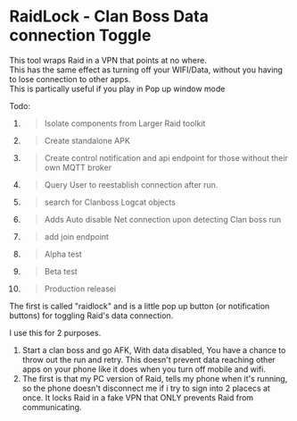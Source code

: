 # RaidLock - Clan Boss Data connection Toggle

This tool wraps Raid in a VPN that points at no where.  
This has the same effect as turning off your WIFI/Data, without you having to lose connection to other apps.   
This is partically useful if you play in Pop up window mode  

Todo: 
1. > Isolate components from Larger Raid toolkit
1. > Create standalone APK
1. > Create control notification and api endpoint for those without their own MQTT broker
1. > Query User to reestablish connection after run.
1. > search for Clanboss Logcat objects
1. > Adds Auto disable Net connection upon detecting Clan boss run
1. > add join endpoint 
1. > Alpha test
1. > Beta test
1. > Production releasei


The first is called "raidlock" and is a little pop up button (or notification buttons) for toggling Raid's data connection. 

I use this for 2 purposes. 
1. Start a clan boss and go AFK, With data disabled, You have a chance to throw out the run and retry. This doesn't prevent data reaching other apps on your phone like it does when you turn off mobile and wifi. 
2.  The first is that my PC version of Raid, tells my phone when it's running, so the phone doesn't disconnect me if i try to sign into 2 placecs at once. It locks Raid in a fake VPN that ONLY prevents Raid from communicating. 
